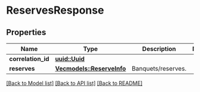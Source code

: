 # ReservesResponse

## Properties

Name | Type | Description | Notes
------------ | ------------- | ------------- | -------------
**correlation_id** | [**uuid::Uuid**](uuid::Uuid.md) |  | 
**reserves** | [**Vec<models::ReserveInfo>**](ReserveInfo.md) | Banquets/reserves. | 

[[Back to Model list]](../README.md#documentation-for-models) [[Back to API list]](../README.md#documentation-for-api-endpoints) [[Back to README]](../README.md)


